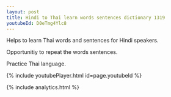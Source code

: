 ```yaml
---
layout: post
title: Hindi to Thai learn words sentences dictionary 1319 
youtubeId: D0eTmg4Ylc8
---
```

 
 
Helps to learn Thai words and sentences for Hindi speakers.

Opportunitiy to repeat the words sentences. 

Practice Thai language. 
 
{% include youtubePlayer.html id=page.youtubeId %}
 
 
{% include analytics.html %}